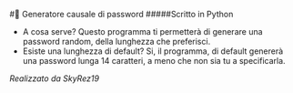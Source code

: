 #🔐 Generatore causale di password
#####Scritto in Python

- A cosa serve?
Questo programma ti permetterà di generare una password random, della lunghezza che preferisci.
- Esiste una lunghezza di default?
Si, il programma, di default genererà una password lunga 14 caratteri, a meno che non sia tu a specificarla.

*Realizzato da SkyRez19*
